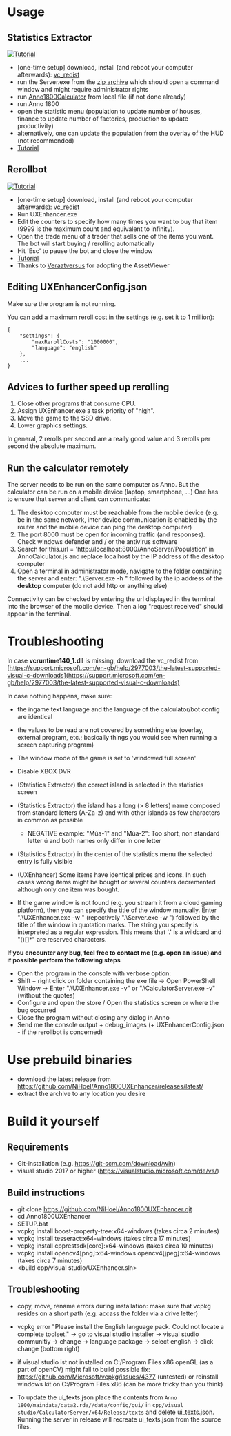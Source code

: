 # Usage

## Statistics Extractor
[![Tutorial](https://raw.githubusercontent.com/NiHoel/Anno1800Calculator/master/CalculatorExtractionScreenshot.png)](https://youtu.be/k4WmgEIkp4s)

- [one-time setup] download, install (and reboot your computer afterwards): [vc_redist](https://support.microsoft.com/en-gb/help/2977003/the-latest-supported-visual-c-downloads)
- run the Server.exe from the [zip archive](https://github.com/NiHoel/Anno1800UXEnhancer/releases/latest/) which should open a command window and might require administrator rights
- run [Anno1800Calculator](https://github.com/NiHoel/Anno1800Calculator/releases/latest/) from local file (if not done already)
- run Anno 1800
- open the statistic menu (population to update number of houses, finance to update number of factories, production to update productivity)
- alternatively, one can update the population from the overlay of the HUD (not recommended)
- [Tutorial](https://youtu.be/k4WmgEIkp4s)


## Rerollbot
[![Tutorial](https://img.youtube.com/vi/pPx0_A10G2Q/0.jpg)](https://youtu.be/pPx0_A10G2Q)

- [one-time setup] download, install (and reboot your computer afterwards): [vc_redist](https://support.microsoft.com/en-gb/help/2977003/the-latest-supported-visual-c-downloads)
- Run UXEnhancer.exe
- Edit the counters to specify how many times you want to buy that item (9999 is the maximum count and equivalent to infinity).
- Open the trade menu of a trader that sells one of the items you want. The bot will start buying / rerolling automatically
- Hit 'Esc' to pause the bot and close the window
- [Tutorial](https://youtu.be/yOkjKXnUFAw)
- Thanks to [Veraatversus](https://github.com/Veraatversus) for adopting the AssetViewer

## Editing UXEnhancerConfig.json
Make sure the program is not running.

You can add a maximum reroll cost in the settings (e.g. set it to 1 million):

```
{
    "settings": {
    	"maxRerollCosts": "1000000",
        "language": "english"
    },
    ...
}
```

## Advices to further speed up rerolling
1. Close other programs that consume CPU.
2. Assign UXEnhancer.exe a task priority of "high".
3. Move the game to the SSD drive.
4. Lower graphics settings.

In general, 2 rerolls per second are a really good value and 3 rerolls per second the absolute maximum.

## Run the calculator remotely
The server needs to be run on the same computer as Anno. But the calculator can be run on a mobile device (laptop, smartphone, ...)
One has to ensure that server and client can communicate:

  1. The desktop computer must be reachable from the mobile device (e.g. be in the same network, inter device communication is enabled by the router and the mobile device can ping the desktop computer)
  2. The port 8000 must be open for incoming traffic (and responses). Check windows defender and / or the antivirus software
  3. Search for this.url = 'http://localhost:8000/AnnoServer/Population' in AnnoCalculator.js and replace localhost by the IP address of the desktop computer
  4. Open a terminal in administrator mode, navigate to the folder containing the server and enter: ".\Server.exe -h " followed by the ip address of the **desktop** computer (do not add http or anything else)
  
Connectivity can be checked by entering the url displayed in the terminal into the browser of the mobile device. Then a log "request received" should appear in the terminal.


# Troubleshooting
In case **vcruntime140_1.dll** is missing, download the vc_redist from [https://support.microsoft.com/en-gb/help/2977003/the-latest-supported-visual-c-downloads](https://support.microsoft.com/en-gb/help/2977003/the-latest-supported-visual-c-downloads)

In case nothing happens, make sure:
- the ingame text language and the language of the calculator/bot config are identical
- the values to be read are not covered by something else (overlay, external program, etc.; basically things you would see when running a screen capturing program)
- The window mode of the game is set to 'windowed full screen'
- Disable XBOX DVR 
- (Statistics Extractor) the correct island is selected in the statistics screen
- (Statistics Extractor) the island has a long (> 8 letters) name composed from standard letters (A-Za-z) and with other islands as few characters in common as possible
  - NEGATIVE example: "Múa-1" and "Múa-2": Too short, non standard letter ú and both names only differ in one letter
- (Statistics Extractor) in the center of the statistics menu the selected entry is fully visible

- (UXEnhancer) Some items have identical prices and icons. In such cases wrong items might be bought or several counters decremented although only one item was bought.
- If the game window is not found (e.g. you stream it from a cloud gaming platform), then you can specify the title of the window manually. Enter ".\UXEnhancer.exe -w " (repectively ".\Server.exe -w ") followed by the title of the window in quotation marks. The string you specify is interpreted as a regular expression. This means that '.' is a wildcard and "()[]*\" are reserved characters.

**If you encounter any bug, feel free to contact me (e.g. open an issue) and if possible perform the following steps**
- Open the program in the console with verbose option:
- Shift + right click on folder containing the exe file -> Open PowerShell Window -> Enter ".\UXEnhancer.exe -v" or ".\CalculatorServer.exe -v" (without the quotes)
- Configure and open the store / Open the statistics screen or where the bug occurred
- Close the program without closing any dialog in Anno
- Send me the console output + debug_images (+ UXEnhancerConfig.json - if the rerollbot is concerned)


# Use prebuild binaries
- download the latest release from https://github.com/NiHoel/Anno1800UXEnhancer/releases/latest/
- extract the archive to any location you desire

# Build it yourself 
## Requirements
- Git-installation (e.g. https://git-scm.com/download/win)
- visual studio 2017 or higher (https://visualstudio.microsoft.com/de/vs/)
	
## Build instructions
- git clone https://github.com/NiHoel/Anno1800UXEnhancer.git
- cd Anno1800UXEnhancer
- SETUP.bat
- vcpkg install boost-property-tree:x64-windows (takes circa 2 minutes)
- vcpkg install tesseract:x64-windows (takes circa 17 minutes)
- vcpkg install cpprestsdk[core]:x64-windows (takes circa 10 minutes)
- vcpkg install opencv4[png]:x64-windows opencv4[jpeg]:x64-windows (takes circa 7 minutes)
- <build cpp/visual studio/UXEnhancer.sln>
			
## Troubleshooting 
- copy, move, rename errors during installation: make sure that vcpkg resides on a short path (e.g. accass the folder via a drive letter)
- vcpkg error "Please install the English language pack. Could not locate a complete toolset."
-> go to visual studio installer -> visual studio communitiy -> change -> language package
-> select english -> click change (bottom right)
- if visual studio ist not installed on C:/Program Files x86 openGL (as a part of openCV) might fail to build
possible fix: https://github.com/Microsoft/vcpkg/issues/4377 (untested)	
or reinstall windows kit on C:/Program Files x86 (can be more tricky than you think)

- To update the ui_texts.json place the contents from `Anno 1800/maindata/data2.rda//data/config/gui/` in `cpp/visual studio/CalculatorServer/x64/Release/texts` and delete ui_texts.json. Running the server in release will recreate ui_texts.json from the source files.		
	

